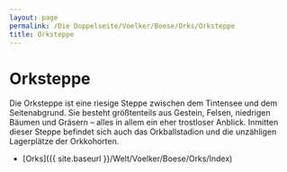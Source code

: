 ```yaml
---
layout: page
permalink: /Die Doppelseite/Voelker/Boese/Orks/Orksteppe
title: Orksteppe
---
```


# Orksteppe

Die Orksteppe ist eine riesige Steppe zwischen dem Tintensee und dem Seitenabgrund. Sie besteht größtenteils aus Gestein, Felsen, niedrigen Bäumen und Gräsern &ndash; alles in allem ein eher trostloser Anblick. Inmitten dieser Steppe befindet sich auch das Orkballstadion und die unzähligen Lagerplätze der Orkkohorten.

- [Orks]({{ site.baseurl }}/Welt/Voelker/Boese/Orks/Index)

